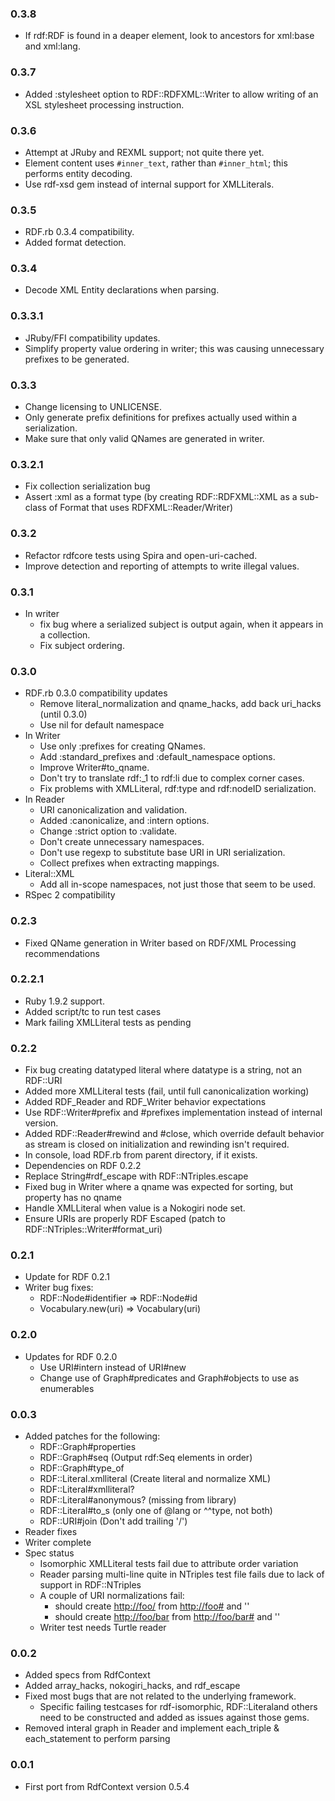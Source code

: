 ### 0.3.8
* If rdf:RDF is found in a deaper element, look to ancestors for xml:base and xml:lang.
### 0.3.7
* Added :stylesheet option to RDF::RDFXML::Writer to allow writing of an XSL stylesheet processing instruction.
### 0.3.6
* Attempt at JRuby and REXML support; not quite there yet.
* Element content uses `#inner_text`, rather than `#inner_html`; this performs entity decoding.
* Use rdf-xsd gem instead of internal support for XMLLiterals.

### 0.3.5
* RDF.rb 0.3.4 compatibility.
* Added format detection.

### 0.3.4
* Decode XML Entity declarations when parsing.

### 0.3.3.1
* JRuby/FFI compatibility updates.
* Simplify property value ordering in writer; this was causing unnecessary prefixes to be generated.

### 0.3.3
* Change licensing to UNLICENSE.
* Only generate prefix definitions for prefixes actually used within a serialization.
* Make sure that only valid QNames are generated in writer.

### 0.3.2.1
* Fix collection serialization bug
* Assert :xml as a format type (by creating RDF::RDFXML::XML as a sub-class of Format that uses RDFXML::Reader/Writer)

### 0.3.2
* Refactor rdfcore tests using Spira and open-uri-cached.
* Improve detection and reporting of attempts to write illegal values.

### 0.3.1
* In writer
  * fix bug where a serialized subject is output again, when it appears in a collection.
  * Fix subject ordering.

### 0.3.0
* RDF.rb 0.3.0 compatibility updates
  * Remove literal_normalization and qname_hacks, add back uri_hacks (until 0.3.0)
  * Use nil for default namespace
* In Writer
  * Use only :prefixes for creating QNames.
  * Add :standard_prefixes and :default_namespace options.
  * Improve Writer#to_qname.
  * Don't try to translate rdf:_1 to rdf:li due to complex corner cases.
  * Fix problems with XMLLiteral, rdf:type and rdf:nodeID serialization.
* In Reader
  * URI canonicalization and validation.
  * Added :canonicalize, and :intern options.
  * Change :strict option to :validate.
  * Don't create unnecessary namespaces.
  * Don't use regexp to substitute base URI in URI serialization.
  * Collect prefixes when extracting mappings.
* Literal::XML
  * Add all in-scope namespaces, not just those that seem to be used.
* RSpec 2 compatibility

### 0.2.3
* Fixed QName generation in Writer based on RDF/XML Processing recommendations

### 0.2.2.1
* Ruby 1.9.2 support.
* Added script/tc to run test cases
* Mark failing XMLLiteral tests as pending

### 0.2.2
* Fix bug creating datatyped literal where datatype is a string, not an RDF::URI
* Added more XMLLiteral tests (fail, until full canonicalization working)
* Added RDF_Reader and RDF_Writer behavior expectations
* Use RDF::Writer#prefix and #prefixes implementation instead of internal version.
* Added RDF::Reader#rewind and #close, which override default behavior as stream is closed on initialization and rewinding isn't required.
* In console, load RDF.rb from parent directory, if it exists.
* Dependencies on RDF 0.2.2
* Replace String#rdf_escape with RDF::NTriples.escape
* Fixed bug in Writer where a qname was expected for sorting, but property has no qname
* Handle XMLLiteral when value is a Nokogiri node set.
* Ensure URIs are properly RDF Escaped (patch to RDF::NTriples::Writer#format_uri)

### 0.2.1
* Update for RDF 0.2.1
* Writer bug fixes:
  * RDF::Node#identifier => RDF::Node#id
  * Vocabulary.new(uri) => Vocabulary(uri)

### 0.2.0
* Updates for RDF 0.2.0
  * Use URI#intern instead of URI#new
  * Change use of Graph#predicates and Graph#objects to use as enumerables

### 0.0.3
* Added patches for the following:
  * RDF::Graph#properties
  * RDF::Graph#seq (Output rdf:Seq elements in order)
  * RDF::Graph#type_of
  * RDF::Literal.xmlliteral (Create literal and normalize XML)
  * RDF::Literal#xmlliteral?
  * RDF::Literal#anonymous? (missing from library)
  * RDF::Literal#to_s (only one of @lang or ^^type, not both)
  * RDF::URI#join (Don't add trailing '/')
* Reader fixes
* Writer complete
* Spec status
  * Isomorphic XMLLiteral tests fail due to attribute order variation
  * Reader parsing multi-line quite in NTriples test file fails due to lack of support in RDF::NTriples
  * A couple of URI normalizations fail:
    * should create <http://foo/> from <http://foo#> and ''
    * should create <http://foo/bar> from <http://foo/bar#> and ''
  * Writer test needs Turtle reader

### 0.0.2
* Added specs from RdfContext
* Added array_hacks, nokogiri_hacks, and rdf_escape
* Fixed most bugs that are not related to the underlying framework.
  * Specific failing testcases for rdf-isomorphic, RDF::Literaland others need to be constructed and added as issues against those gems.
* Removed interal graph in Reader and implement each_triple & each_statement to perform parsing

### 0.0.1
* First port from RdfContext version 0.5.4
